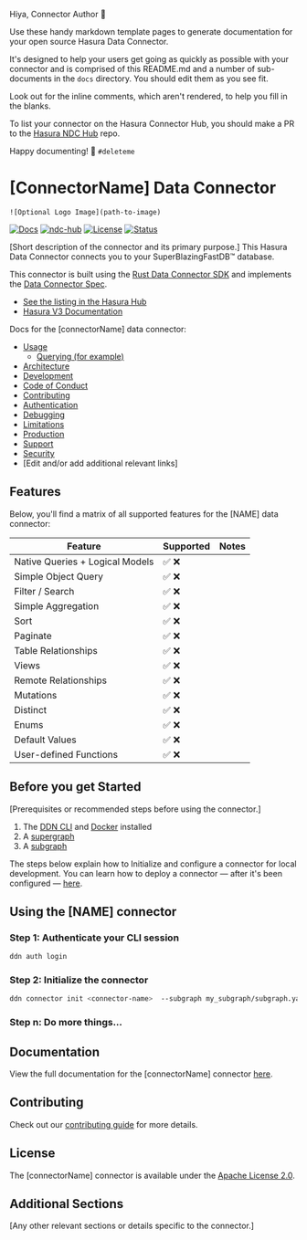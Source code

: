 Hiya, Connector Author 👋

Use these handy markdown template pages to generate documentation for your open source Hasura Data Connector.

It's designed to help your users get going as quickly as possible with your connector and is comprised of this 
README.md and a number of sub-documents in the `docs` directory. You should edit them as you see fit. 

Look out for the inline comments, which aren't rendered, to help you fill in the blanks.

To list your connector on the Hasura Connector Hub, you should make a PR to the 
[Hasura NDC Hub](https://github.com/hasura/ndc-hub) repo.

Happy documenting! 🚀
`#deleteme`

# [ConnectorName] Data Connector

`![Optional Logo Image](path-to-image)`

[![Docs](https://img.shields.io/badge/docs-v3.x-brightgreen.svg?style=flat)](https://hasura.io/docs/3.0/latest/connectors/postgresql/)
[![ndc-hub](https://img.shields.io/badge/ndc--hub-postgres-blue.svg?style=flat)](https://hasura.io/connectors/ndc-postgres)
[![License](https://img.shields.io/badge/license-Apache--2.0-purple.svg?style=flat)](LICENSE.txt)
[![Status](https://img.shields.io/badge/status-alpha-yellow.svg?style=flat)](./readme.md)

[Short description of the connector and its primary purpose.]
This Hasura Data Connector connects you to your SuperBlazingFastDB™ database. 

This connector is built using the [Rust Data Connector SDK](https://github.com/hasura/ndc-hub#rusk-sdk) and implements the [Data Connector Spec](https://github.com/hasura/ndc-spec).

- [See the listing in the Hasura Hub](https://hasura.io/connectors/[connector-name])
- [Hasura V3 Documentation](https://hasura.io/docs/3.0/)

Docs for the [connectorName] data connector:
<!-- TODO: Edit, change, delete as your wish. 
You must have Code of Conduct, Contributing, Support and Security though -->
- [Usage](./docs/usage/index.md)
  - [Querying (for example)](./docs/usage/querying.md)
- [Architecture](./docs/architecture.md)
- [Development](./docs/development.md)
- [Code of Conduct](./docs/code-of-conduct.md)
- [Contributing](./docs/contributing.md)
- [Authentication](./docs/authentication.md)
- [Debugging](./docs/debugging.md)
- [Limitations](./docs/limitations.md)
- [Production](./docs/production.md)
- [Support](./docs/support.md)
- [Security](./docs/security.md)
- [Edit and/or add additional relevant links]

## Features

Below, you'll find a matrix of all supported features for the [NAME] data connector:

<!-- TODO: Your README should contain only a single matrix; choose one below and remove either the ✅ or ❌ from each
row -->

<!-- OLTP matrix -->

| Feature                         | Supported | Notes |
| ------------------------------- | --------- | ----- |
| Native Queries + Logical Models | ✅ ❌     |       |
| Simple Object Query             | ✅ ❌     |       |
| Filter / Search                 | ✅ ❌     |       |
| Simple Aggregation              | ✅ ❌     |       |
| Sort                            | ✅ ❌     |       |
| Paginate                        | ✅ ❌     |       |
| Table Relationships             | ✅ ❌     |       |
| Views                           | ✅ ❌     |       |
| Remote Relationships            | ✅ ❌     |       |
| Mutations                       | ✅ ❌     |       |
| Distinct                        | ✅ ❌     |       |
| Enums                           | ✅ ❌     |       |
| Default Values                  | ✅ ❌     |       |
| User-defined Functions          | ✅ ❌     |       |

<!-- OLAP matrix -->
<!--
| Feature                         | Supported | Notes |
| ------------------------------- | --------- | ----- |
| Native Queries + Logical Models | ✅ ❌     |       |
| Simple Object Query             | ✅ ❌     |       |
| Filter / Search                 | ✅ ❌     |       |
| Simple Aggregation              | ✅ ❌     |       |
| Sort                            | ✅ ❌     |       |
| Paginate                        | ✅ ❌     |       |
| Table Relationships             | ✅ ❌     |       |
| Views                           | ✅ ❌     |       |
| Distinct                        | ✅ ❌     |       |
| Remote Relationships            | ✅ ❌     |       |
| Mutations                       | ✅ ❌     |       |
-->

<!-- DocDB matrix -->
<!--
| Feature                         | Supported | Notes |
| ------------------------------- | --------- | ----- |
| Native Queries + Logical Models | ✅ ❌     |       |
| Simple Object Query             | ✅ ❌     |       |
| Filter / Search                 | ✅ ❌     |       |
| Simple Aggregation              | ✅ ❌     |       |
| Sort                            | ✅ ❌     |       |
| Paginate                        | ✅ ❌     |       |
| Nested Objects                  | ✅ ❌     |       |
| Nested Arrays                   | ✅ ❌     |       |
| Nested Filtering                | ✅ ❌     |       |
| Nested Sorting                  | ✅ ❌     |       |
| Nested Relationships            | ✅ ❌     |       |
-->

## Before you get Started

[Prerequisites or recommended steps before using the connector.]

1. The [DDN CLI](https://hasura.io/docs/3.0/cli/installation) and [Docker](https://docs.docker.com/engine/install/) installed
2. A [supergraph](https://hasura.io/docs/3.0/getting-started/init-supergraph)
3. A [subgraph](https://hasura.io/docs/3.0/getting-started/init-subgraph)
<!-- TODO: add anything connector-specific here -->

The steps below explain how to Initialize and configure a connector for local development. You can learn how to deploy a
connector — after it's been configured — [here](https://hasura.io/docs/3.0/getting-started/deployment/deploy-a-connector).

## Using the [NAME] connector

### Step 1: Authenticate your CLI session

```bash
ddn auth login
```

### Step 2: Initialize the connector

```bash
ddn connector init <connector-name>  --subgraph my_subgraph/subgraph.yaml  --hub-connector hasura/<connector>
```

### Step n: Do more things...
<!-- TODO: Document your connector well :) 
See the documentation for the getting started with DDN [here](https://hasura.io/docs/3.0/getting-started/overview), 
which can help you author these steps.
-->


## Documentation
<!-- TODO: Either on GitHub in this repo or on your own site -->
View the full documentation for the [connectorName] connector [here](./docs/index.md).

## Contributing

Check out our [contributing guide](./docs/contributing.md) for more details.

## License

The [connectorName] connector is available under the [Apache License 2.0](https://www.apache.org/licenses/LICENSE-2.0).

## Additional Sections

[Any other relevant sections or details specific to the connector.]
